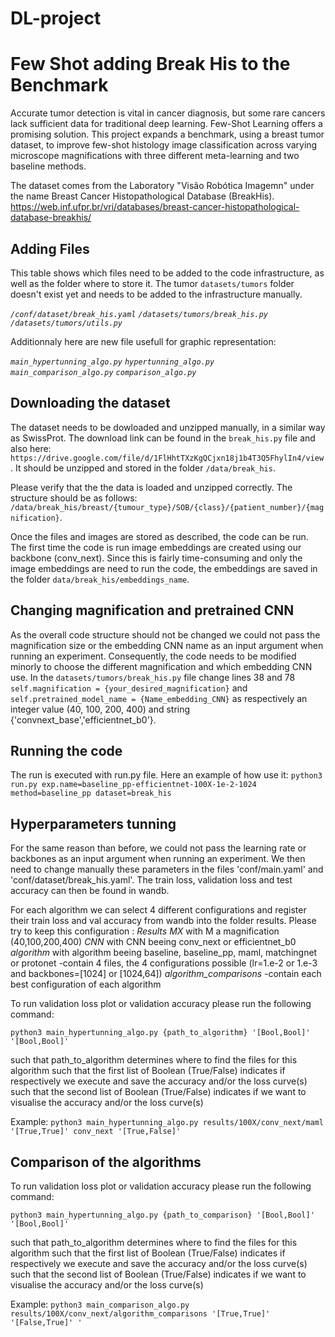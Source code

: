 # DL-project
# Few Shot adding Break His to the Benchmark
Accurate tumor detection is vital in cancer diagnosis, but some rare cancers lack sufficient data for traditional deep learning. Few-Shot Learning offers a promising solution. This project expands a benchmark, using a breast tumor dataset, to improve few-shot histology image classification across varying microscope magnifications with three different meta-learning and two baseline methods. 

The dataset comes from the Laboratory "Visão Robótica Imagemn" under the name Breast Cancer Histopathological Database (BreakHis).
https://web.inf.ufpr.br/vri/databases/breast-cancer-histopathological-database-breakhis/

## Adding Files

This table shows which files need to be added to the code infrastructure, as well as the folder where to store it. The tumor `datasets/tumors` folder doesn't exist yet and needs to be added to the infrastructure manually.

*`/conf/dataset/break_his.yaml`*
*`/datasets/tumors/break_his.py`* 
*`/datasets/tumors/utils.py`* 

Additionnaly here are new file usefull for graphic representation:

*`main_hypertunning_algo.py`*
*`hypertunning_algo.py`*     
*`main_comparison_algo.py`*
*`comparison_algo.py`*


## Downloading the dataset


The dataset needs to be dowloaded and unzipped manually, in a similar way as SwissProt. The download link can be found in the `break_his.py` file and also here: `https://drive.google.com/file/d/1FlHhtTXzKgQCjxn18j1b4T3Q5FhylIn4/view`. It should be unzipped and stored in the folder `/data/break_his`.

Please verify that the the data is loaded and unzipped correctly. The structure should be as follows:
`/data/break_his/breast/{tumour_type}/SOB/{class}/{patient_number}/{magnification}`.

Once the files and images are stored as described, the code can be run. The first time the code is run image embeddings are created using our backbone (conv_next). Since this is fairly time-consuming and only the image embeddings are need to run the code, the embeddings are saved in the folder `data/break_his/embeddings_name`.

## Changing magnification and pretrained CNN

As the overall code structure should not be changed we could not pass the magnification size or the embedding CNN name as an input argument when running an experiment. Consequently, the code needs to be modified minorly to choose the different magnification and which embedding CNN use. In the `datasets/tumors/break_his.py` file change lines 38 and 78 `self.magnification = {your_desired_magnification}` and `self.pretrained_model_name = {Name_embedding_CNN}` as respectively an integer value (40, 100, 200, 400) and string {'convnext_base','efficientnet_b0'}. 

## Running the code
The run is executed with run.py file. Here an example of how use it:
`python3 run.py exp.name=baseline_pp-efficientnet-100X-1e-2-1024 method=baseline_pp dataset=break_his`

## Hyperparameters tunning

For the same reason than before, we could not pass the learning rate or backbones as an input argument when running an experiment. We then need to change manually these parameters in the files 'conf/main.yaml' and 'conf/dataset/break_his.yaml'. The train loss, validation loss and test accuracy can then be found in wandb.

For each algorithm we can select 4 different configurations and register their train loss and val accuracy from wandb into the folder results. Please try to keep this configuration :
*Results*
    *MX* with M a magnification (40,100,200,400)
        *CNN* with CNN beeing conv_next or efficientnet_b0
            *algorithm* with algorithm beeing baseline, baseline_pp, maml, matchingnet or protonet
                -contain 4 files, the 4 configurations possible (lr=1.e-2 or 1.e-3 and backbones=[1024] or [1024,64])
            *algorithm_comparisons* 
                -contain each best configuration of each algorithm

To run validation loss plot or validation accuracy please run the following command:

`python3 main_hypertunning_algo.py {path_to_algorithm} '[Bool,Bool]' '[Bool,Bool]'`

such that path_to_algorithm determines where to find the files for this algorithm
such that the first list of Boolean (True/False) indicates if respectively we execute and save the accuracy and/or the loss curve(s)
such that the second list of Boolean (True/False) indicates if we want to visualise the accuracy and/or the loss curve(s)

Example: `python3 main_hypertunning_algo.py results/100X/conv_next/maml '[True,True]' conv_next '[True,False]'`

## Comparison of the algorithms
To run validation loss plot or validation accuracy please run the following command:

`python3 main_hypertunning_algo.py {path_to_comparison} '[Bool,Bool]' '[Bool,Bool]'`

such that path_to_algorithm determines where to find the files for this algorithm
such that the first list of Boolean (True/False) indicates if respectively we execute and save the accuracy and/or the loss curve(s)
such that the second list of Boolean (True/False) indicates if we want to visualise the accuracy and/or the loss curve(s)

Example: `python3 main_comparison_algo.py results/100X/conv_next/algorithm_comparisons '[True,True]' '[False,True]' '`
